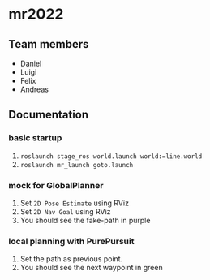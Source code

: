 # mr2022
## Team members
* Daniel
* Luigi
* Felix
* Andreas

## Documentation
### basic startup
1. `roslaunch stage_ros world.launch world:=line.world`
2. `roslaunch mr_launch goto.launch`

### mock for GlobalPlanner
1. Set `2D Pose Estimate` using RViz
2. Set `2D Nav Goal` using RViz
3. You should see the fake-path in purple

### local planning with PurePursuit
1. Set the path as previous point.
2. You should see the next waypoint in green